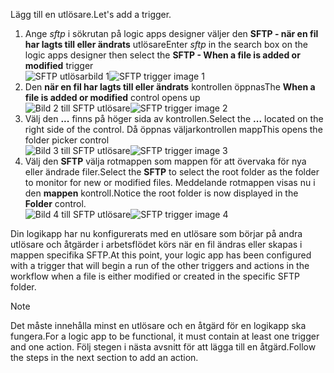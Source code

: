 <span data-ttu-id="6d87b-101">Lägg till en utlösare.</span><span class="sxs-lookup"><span data-stu-id="6d87b-101">Let's add a trigger.</span></span>

1. <span data-ttu-id="6d87b-102">Ange *sftp* i sökrutan på logic apps designer väljer den **SFTP - när en fil har lagts till eller ändrats** utlösare</span><span class="sxs-lookup"><span data-stu-id="6d87b-102">Enter *sftp* in the search box on the logic apps designer then select the **SFTP - When a file is added or modified**  trigger</span></span>   
   <span data-ttu-id="6d87b-103">![SFTP utlösarbild 1](./media/connectors-create-api-sftp/trigger-1.png)</span><span class="sxs-lookup"><span data-stu-id="6d87b-103">![SFTP trigger image 1](./media/connectors-create-api-sftp/trigger-1.png)</span></span>  
2. <span data-ttu-id="6d87b-104">Den **när en fil har lagts till eller ändrats** kontrollen öppnas</span><span class="sxs-lookup"><span data-stu-id="6d87b-104">The **When a file is added or modified** control opens up</span></span>  
   <span data-ttu-id="6d87b-105">![Bild 2 till SFTP utlösare](./media/connectors-create-api-sftp/trigger-2.png)</span><span class="sxs-lookup"><span data-stu-id="6d87b-105">![SFTP trigger image 2](./media/connectors-create-api-sftp/trigger-2.png)</span></span>  
3. <span data-ttu-id="6d87b-106">Välj den **...**  finns på höger sida av kontrollen.</span><span class="sxs-lookup"><span data-stu-id="6d87b-106">Select the **...** located on the right side of the control.</span></span> <span data-ttu-id="6d87b-107">Då öppnas väljarkontrollen mapp</span><span class="sxs-lookup"><span data-stu-id="6d87b-107">This opens the folder picker control</span></span>  
   <span data-ttu-id="6d87b-108">![Bild 3 till SFTP utlösare](./media/connectors-create-api-sftp/action-1.png)</span><span class="sxs-lookup"><span data-stu-id="6d87b-108">![SFTP trigger image 3](./media/connectors-create-api-sftp/action-1.png)</span></span>  
4. <span data-ttu-id="6d87b-109">Välj den **SFTP** välja rotmappen som mappen för att övervaka för nya eller ändrade filer.</span><span class="sxs-lookup"><span data-stu-id="6d87b-109">Select the **SFTP** to select the root folder as the folder to monitor for new or modified files.</span></span> <span data-ttu-id="6d87b-110">Meddelande rotmappen visas nu i den **mappen** kontroll.</span><span class="sxs-lookup"><span data-stu-id="6d87b-110">Notice the root folder is now displayed in the **Folder** control.</span></span>  
   <span data-ttu-id="6d87b-111">![Bild 4 till SFTP utlösare](./media/connectors-create-api-sftp/action-2.png)</span><span class="sxs-lookup"><span data-stu-id="6d87b-111">![SFTP trigger image 4](./media/connectors-create-api-sftp/action-2.png)</span></span>   

<span data-ttu-id="6d87b-112">Din logikapp har nu konfigurerats med en utlösare som börjar på andra utlösare och åtgärder i arbetsflödet körs när en fil ändras eller skapas i mappen specifika SFTP.</span><span class="sxs-lookup"><span data-stu-id="6d87b-112">At this point, your logic app has been configured with a trigger that will begin a run of the other triggers and actions in the workflow when a file is either modified or created in the specific SFTP folder.</span></span> 

> [!NOTE]
> <span data-ttu-id="6d87b-113">Det måste innehålla minst en utlösare och en åtgärd för en logikapp ska fungera.</span><span class="sxs-lookup"><span data-stu-id="6d87b-113">For a logic app to be functional, it must contain at least one trigger and one action.</span></span> <span data-ttu-id="6d87b-114">Följ stegen i nästa avsnitt för att lägga till en åtgärd.</span><span class="sxs-lookup"><span data-stu-id="6d87b-114">Follow the steps in the next section to add an action.</span></span>  
> 
> 

